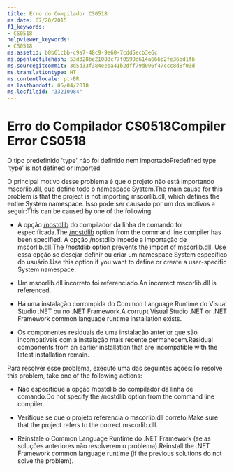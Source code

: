 ```yaml
---
title: Erro do Compilador CS0518
ms.date: 07/20/2015
f1_keywords:
- CS0518
helpviewer_keywords:
- CS0518
ms.assetid: b0b61cbb-c9a7-48c9-9e60-7cdd5ecb3e6c
ms.openlocfilehash: 53d328be21083c77f0590d614a666b2fe36bd1fb
ms.sourcegitcommit: 3d5d33f384eeba41b2dff79d096f47ccc8d8f03d
ms.translationtype: HT
ms.contentlocale: pt-BR
ms.lasthandoff: 05/04/2018
ms.locfileid: "33210984"
---
```

# <a name="compiler-error-cs0518"></a><span data-ttu-id="b75a9-102">Erro do Compilador CS0518</span><span class="sxs-lookup"><span data-stu-id="b75a9-102">Compiler Error CS0518</span></span>
<span data-ttu-id="b75a9-103">O tipo predefinido 'type' não foi definido nem importado</span><span class="sxs-lookup"><span data-stu-id="b75a9-103">Predefined type 'type' is not defined or imported</span></span>  
  
 <span data-ttu-id="b75a9-104">O principal motivo desse problema é que o projeto não está importando mscorlib.dll, que define todo o namespace System.</span><span class="sxs-lookup"><span data-stu-id="b75a9-104">The main cause for this problem is that the project is not importing mscorlib.dll, which defines the entire System namespace.</span></span> <span data-ttu-id="b75a9-105">Isso pode ser causado por um dos motivos a seguir:</span><span class="sxs-lookup"><span data-stu-id="b75a9-105">This can be caused by one of the following:</span></span>  
  
-   <span data-ttu-id="b75a9-106">A opção [/nostdlib](../../../csharp/language-reference/compiler-options/nostdlib-compiler-option.md) do compilador da linha de comando foi especificada.</span><span class="sxs-lookup"><span data-stu-id="b75a9-106">The [/nostdlib](../../../csharp/language-reference/compiler-options/nostdlib-compiler-option.md) option from the command line compiler has been specified.</span></span> <span data-ttu-id="b75a9-107">A opção /nostdlib impede a importação de mscorlib.dll.</span><span class="sxs-lookup"><span data-stu-id="b75a9-107">The /nostdlib option prevents the import of mscorlib.dll.</span></span> <span data-ttu-id="b75a9-108">Use essa opção se desejar definir ou criar um namespace System específico do usuário.</span><span class="sxs-lookup"><span data-stu-id="b75a9-108">Use this option if you want to define or create a user-specific System namespace.</span></span>  
  
-   <span data-ttu-id="b75a9-109">Um mscorlib.dll incorreto foi referenciado.</span><span class="sxs-lookup"><span data-stu-id="b75a9-109">An incorrect mscorlib.dll is referenced.</span></span>  
  
-   <span data-ttu-id="b75a9-110">Há uma instalação corrompida do Common Language Runtime do Visual Studio .NET ou no .NET Framework.</span><span class="sxs-lookup"><span data-stu-id="b75a9-110">A corrupt Visual Studio .NET or .NET Framework common language runtime installation exists.</span></span>  
  
-   <span data-ttu-id="b75a9-111">Os componentes residuais de uma instalação anterior que são incompatíveis com a instalação mais recente permanecem.</span><span class="sxs-lookup"><span data-stu-id="b75a9-111">Residual components from an earlier installation that are incompatible with the latest installation remain.</span></span>  
  
 <span data-ttu-id="b75a9-112">Para resolver esse problema, execute uma das seguintes ações:</span><span class="sxs-lookup"><span data-stu-id="b75a9-112">To resolve this problem, take one of the following actions:</span></span>  
  
-   <span data-ttu-id="b75a9-113">Não especifique a opção /nostdlib do compilador da linha de comando.</span><span class="sxs-lookup"><span data-stu-id="b75a9-113">Do not specify the /nostdlib option from the command line compiler.</span></span>  
  
-   <span data-ttu-id="b75a9-114">Verifique se que o projeto referencia o mscorlib.dll correto.</span><span class="sxs-lookup"><span data-stu-id="b75a9-114">Make sure that the project refers to the correct mscorlib.dll.</span></span>  
  
-   <span data-ttu-id="b75a9-115">Reinstale o Common Language Runtime do .NET Framework (se as soluções anteriores não resolverem o problema).</span><span class="sxs-lookup"><span data-stu-id="b75a9-115">Reinstall the .NET Framework common language runtime (if the previous solutions do not solve the problem).</span></span>
